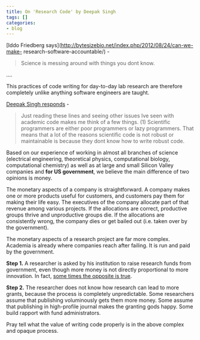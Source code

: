 ```yaml
---
title: On 'Research Code' by Deepak Singh
tags: []
categories:
- blog
---
```

[Iddo Friedberg says](http://bytesizebio.net/index.php/2012/08/24/can-we-make-
research-software-accountable/) \-
<!--more-->

> Science is messing around with things you dont know.

....

This practices of code writing for day-to-day lab research are therefore
completely unlike anything software engineers are taught.

[Deepak Singh responds](http://blog.deepaksingh.net/research-code/) \-

> Just reading these lines and seeing other issues Ive seen with academic code
makes me think of a few things. (1) Scientific programmers are either poor
programmers or lazy programmers. That means that a lot of the reasons
scientific code is not robust or maintainable is because they dont know how to
write robust code.

Based on our experience of working in almost all branches of science
(electrical engineering, theoretical physics, computational biology,
computational chemistry) as well as at large and small Silicon Valley
companies and **for US government**, we believe the main difference of two
opinions is money.

The monetary aspects of a company is straightforward. A company makes one or
more products useful for customers, and customers pay them for making their
life easy. The executives of the company allocate part of that revenue among
various projects. If the allocations are correct, productive groups thrive and
unproductive groups die. If the allocations are consistently wrong, the
company dies or get bailed out (i.e. taken over by the government).

The monetary aspects of a research project are far more complex. Academia is
already where companies reach after failing. It is run and paid by the
government.

**Step 1.** A researcher is asked by his institution to raise research funds from government, even though more money is not directly proportional to more innovation. In fact, [some times the opposite is true](http://www.homolog.us/blogs/2012/08/16/where-are-innovative-ngs-algorithms-coming-from/). 

**Step 2.** The researcher does not know how research can lead to more grants, because the process is completely unpredictable. Some researchers assume that publishing voluminously gets them more money. Some assume that publishing in high-profile journal makes the granting gods happy. Some build rapport with fund administrators. 

Pray tell what the value of writing code properly is in the above complex and
opaque process.

